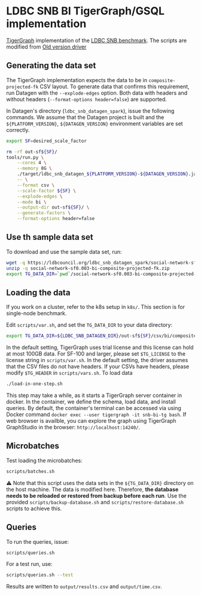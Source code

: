 # LDBC SNB BI TigerGraph/GSQL implementation

[TigerGraph](https://www.tigergraph.com) implementation of the [LDBC SNB benchmark](https://github.com/ldbc/ldbc_snb_docs). The scripts are modified from [Old version driver](https://github.com/tigergraph/ecosys/tree/ldbc/ldbc_benchmark/tigergraph/queries_v3)

## Generating the data set

The TigerGraph implementation expects the data to be in `composite-projected-fk` CSV layout. To generate data that confirms this requirement, run Datagen with the `--explode-edges` option. Both data with headers and without headers (`--format-options header=false`) are supported.

In Datagen's directory (`ldbc_snb_datagen_spark`), issue the following commands. We assume that the Datagen project is built and the `${PLATFORM_VERSION}`, `${DATAGEN_VERSION}` environment variables are set correctly.

```bash
export SF=desired_scale_factor
```

```bash
rm -rf out-sf${SF}/
tools/run.py \
    --cores 4 \
    --memory 8G \
    ./target/ldbc_snb_datagen_${PLATFORM_VERSION}-${DATAGEN_VERSION}.jar -- \
    -- \
    --format csv \
    --scale-factor ${SF} \
    --explode-edges \
    --mode bi \
    --output-dir out-sf${SF}/ \
    --generate-factors \
    --format-options header=false
```

## Use th sample data set
To download and use the sample data set, run:

```bash
wget -q https://ldbcouncil.org/ldbc_snb_datagen_spark/social-network-sf0.003-bi-composite-projected-fk.zip
unzip -q social-network-sf0.003-bi-composite-projected-fk.zip
export TG_DATA_DIR=`pwd`/social-network-sf0.003-bi-composite-projected-fk/graphs/csv/bi/composite-projected-fk/
```


## Loading the data

If you work on a cluster, refer to the k8s setup in `k8s/`. This section is for single-node benchmark.

Edit `scripts/var.sh`, and set the `TG_DATA_DIR` to your data directory:
```bash
export TG_DATA_DIR=${LDBC_SNB_DATAGEN_DIR}/out-sf${SF}/csv/bi/composite-projected-fk/
```

In the default setting, TigerGraph uses trial license and this license can hold at most 100GB data. For SF-100 and larger, please set `$TG_LICENSE` to the license string in `scripts/var.sh`. 
In the default setting, the driver assumes that the CSV files do not have headers. If your CSVs have headers, please modify `$TG_HEADER` in `scripts/vars.sh`. To load data

```bash
./load-in-one-step.sh
```

This step may take a while, as it starts a TigerGraph server container in docker. In the container, we define the schema, load data, and install queries. By default, the container's terminal can be accessed via using Docker command `docker exec --user tigergraph -it snb-bi-tg bash`. If web browser is availble, you can explore the graph using TigerGraph GraphStudio in the browser: `http://localhost:14240/`.

## Microbatches

Test loading the microbatches:

```bash
scripts/batches.sh
```

:warning: Note that this script uses the data sets in the `${TG_DATA_DIR}` directory on the host machine. The data is modified here. Therefore, **the database needs to be reloaded or restored from backup before each run**. Use the provided `scripts/backup-database.sh` and `scripts/restore-database.sh` scripts to achieve this.

## Queries

To run the queries, issue:

```bash
scripts/queries.sh
```

For a test run, use:

```bash
scripts/queries.sh --test
```

Results are written to `output/results.csv` and `output/time.csv`.
